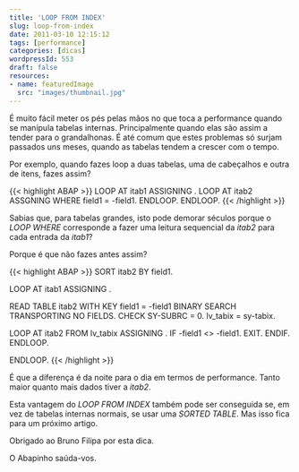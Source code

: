 ```yaml
---
title: 'LOOP FROM INDEX'
slug: loop-from-index
date: 2011-03-10 12:15:12
tags: [performance]
categories: [dicas]
wordpressId: 553
draft: false
resources:
- name: featuredImage
  src: "images/thumbnail.jpg"
---
```

É muito fácil meter os pés pelas mãos no que toca a performance quando se manipula tabelas internas. Principalmente quando elas são assim a tender para o grandalhonas. É até comum que estes problemas só surjam passados uns meses, quando as tabelas tendem a crescer com o tempo.

Por exemplo, quando fazes loop a duas tabelas, uma de cabeçalhos e outra de itens, fazes assim?


{{< highlight ABAP >}}
LOOP AT itab1 ASSIGNING <fs1>.
   LOOP AT itab2 ASSGNING <fs2> WHERE field1 = <fs1>-field1.
   ENDLOOP.
ENDLOOP.
{{< /highlight >}}

Sabias que, para tabelas grandes, isto pode demorar séculos porque o _LOOP WHERE_ corresponde a fazer uma leitura sequencial da _itab2_ para cada entrada da _itab1_?

Porque é que não fazes antes assim?


{{< highlight ABAP >}}
SORT itab2 BY field1.

LOOP AT itab1 ASSIGNING <fs1>.

   READ TABLE itab2 WITH KEY field1 = <fs1>-field1
      BINARY SEARCH TRANSPORTING NO FIELDS.
   CHECK SY-SUBRC = 0.
   lv_tabix = sy-tabix.

   LOOP AT itab2 FROM lv_tabix ASSIGNING <fs2>.
      IF <fs2>-field1 <> <fs1>-field1.
         EXIT.
      ENDIF.
   ENDLOOP.

ENDLOOP.
{{< /highlight >}}

É que a diferença é da noite para o dia em termos de performance. Tanto maior quanto mais dados tiver a _itab2_.

Esta vantagem do _LOOP FROM INDEX_ também pode ser conseguida se, em vez de tabelas internas normais, se usar uma _SORTED TABLE_. Mas isso fica para um próximo artigo.

Obrigado ao Bruno Filipa por esta dica.

O Abapinho saúda-vos.
